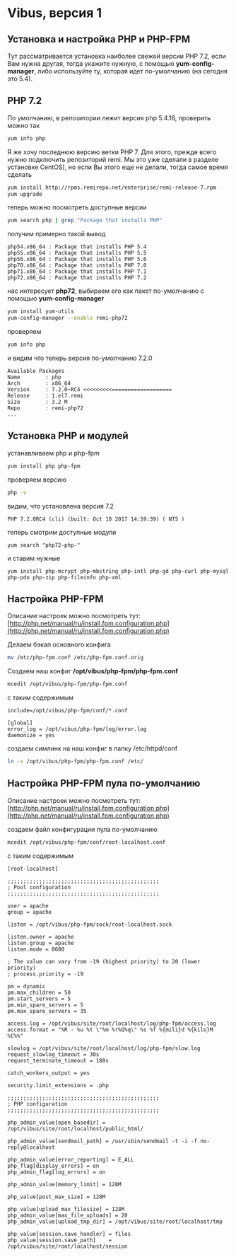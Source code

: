 # Vibus, версия 1
## Установка и настройка PHP и PHP-FPM
Тут рассматривается установка наиболее свежей версии PHP 7.2, если Вам нужна другая, тогда укажите нужную, с помощью **yum-config-manager**, либо используйте ту, которая идет по-умолчанию (на сегодня это 5.4).

## PHP 7.2
По умолчанию, в репозитории лежит версия php 5.4.16, проверить можно так
```bash
yum info php
```
Я же хочу последнюю версию ветки PHP 7. Для этого, прежде всего нужно подключить репозиторий remi. Мы это уже сделали в разделе установке CentOS), но если Вы этого еще не делали, тогда самое время сделать
```bash
yum install http://rpms.remirepo.net/enterprise/remi-release-7.rpm
yum upgrade
```
теперь можно посмотреть доступные версии
```bash
yum search php | grep "Package that installs PHP"
```
получим примерно такой вывод
```plain
php54.x86_64 : Package that installs PHP 5.4
php55.x86_64 : Package that installs PHP 5.5
php56.x86_64 : Package that installs PHP 5.6
php70.x86_64 : Package that installs PHP 7.0
php71.x86_64 : Package that installs PHP 7.1
php72.x86_64 : Package that installs PHP 7.2
```
нас интересует **php72**, выбираем его как пакет по-умолчанию с помощью **yum-config-manager**
```bash
yum install yum-utils
yum-config-manager --enable remi-php72
```
проверяем
```bash
yum info php
```
и видим что теперь версия по-умолчанию 7.2.0
```plain
Available Packages
Name        : php
Arch        : x86_64
Version     : 7.2.0~RC4 <<<<<<<<<===================
Release     : 1.el7.remi
Size        : 3.2 M
Repo        : remi-php72 
...
```
## Установка PHP и модулей
устанавливаем php и php-fpm
```bash
yum install php php-fpm
```
проверяем версию
```bash
php -v
```
видим, что установлена версия 7.2
```plain
PHP 7.2.0RC4 (cli) (built: Oct 10 2017 14:59:39) ( NTS )
```
теперь смотрим доступные модули 
```plain
yum search "php72-php-"
```
и ставим нужные
```plain
yum install php-mcrypt php-mbstring php-intl php-gd php-curl php-mysql php-pdo php-zip php-fileinfo php-xml
```

## Настройка PHP-FPM

Описание настроек можно посмотреть тут: [http://php.net/manual/ru/install.fpm.configuration.php](http://php.net/manual/ru/install.fpm.configuration.php)

Делаем бэкап основного конфига
```bash
mv /etc/php-fpm.conf /etc/php-fpm.conf.orig
```

Создаем наш конфиг **/opt/vibus/php-fpm/php-fpm.conf**
```bash
mcedit /opt/vibus/php-fpm/php-fpm.conf
```
с таким содержимым
```plain
include=/opt/vibus/php-fpm/conf/*.conf

[global]
error_log = /opt/vibus/php-fpm/log/error.log
daemonize = yes
```
создаем симлинк на наш конфиг в папку /etc/httpd/conf
```bash
ln -s /opt/vibus/php-fpm/php-fpm.conf /etc/
```

## Настройка PHP-FPM пула по-умолчанию

Описание настроек можно посмотреть тут: [http://php.net/manual/ru/install.fpm.configuration.php](http://php.net/manual/ru/install.fpm.configuration.php)

создаем файл конфигурации пула по-умолчанию
```bash
mcedit /opt/vibus/php-fpm/conf/root-localhost.conf
```
с таким содержимым
```plain
[root-localhost]

;;;;;;;;;;;;;;;;;;;;;;;;;;;;;;;;;;;;;;;;;;;;;;;;
; Pool configuration
;;;;;;;;;;;;;;;;;;;;;;;;;;;;;;;;;;;;;;;;;;;;;;;;

user = apache
group = apache

listen = /opt/vibus/php-fpm/sock/root-localhost.sock

listen.owner = apache
listen.group = apache
listen.mode = 0600

; The value can vary from -19 (highest priority) to 20 (lower priority)
; process.priority = -19

pm = dynamic
pm.max_children = 50
pm.start_servers = 5
pm.min_spare_servers = 5
pm.max_spare_servers = 35

access.log = /opt/vibus/site/root/localhost/log/php-fpm/access.log
access.format = "%R - %u %t \"%m %r%Q%q\" %s %f %{mili}d %{kilo}M %C%%"

slowlog = /opt/vibus/site/root/localhost/log/php-fpm/slow.log
request_slowlog_timeout = 30s
request_terminate_timeout = 180s

catch_workers_output = yes

security.limit_extensions = .php

;;;;;;;;;;;;;;;;;;;;;;;;;;;;;;;;;;;;;;;;;;;;;;;;
; PHP configuration
;;;;;;;;;;;;;;;;;;;;;;;;;;;;;;;;;;;;;;;;;;;;;;;;

php_admin_value[open_basedir] = /opt/vibus/site/root/localhost/public_html/

php_admin_value[sendmail_path] = /usr/sbin/sendmail -t -i -f no-reply@localhost

php_admin_value[error_reporting] = E_ALL
php_flag[display_errors] = on
php_admin_flag[log_errors] = on

php_admin_value[memory_limit] = 128M

php_value[post_max_size] = 128M

php_value[upload_max_filesize] = 128M
php_admin_value[max_file_uploads] = 20
php_admin_value[upload_tmp_dir] = /opt/vibus/site/root/localhost/tmp

php_value[session.save_handler] = files
php_value[session.save_path]    = /opt/vibus/site/root/localhost/session
```
